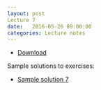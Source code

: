 ```yaml
---
layout: post
Lecture 7
date:   2016-05-26 09:00:00
categories: Lecture notes
---
```


* [Download](http://ggorman.github.io/Introduction-to-stats-for-geoscientists//notebooks/Lecture-7.ipynb)

Sample solutions to exercises:

* [Sample solution 7](https://github.com/ggorman/Introduction-to-stats-for-geoscientists/blob/gh-pages/notebooks/Solution-7.ipynb)


